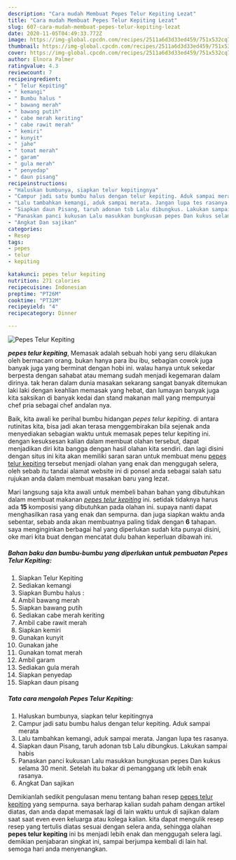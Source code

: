 ```yaml
---
description: "Cara mudah Membuat Pepes Telur Kepiting Lezat"
title: "Cara mudah Membuat Pepes Telur Kepiting Lezat"
slug: 607-cara-mudah-membuat-pepes-telur-kepiting-lezat
date: 2020-11-05T04:49:33.772Z
image: https://img-global.cpcdn.com/recipes/2511a6d3d33ed459/751x532cq70/pepes-telur-kepiting-foto-resep-utama.jpg
thumbnail: https://img-global.cpcdn.com/recipes/2511a6d3d33ed459/751x532cq70/pepes-telur-kepiting-foto-resep-utama.jpg
cover: https://img-global.cpcdn.com/recipes/2511a6d3d33ed459/751x532cq70/pepes-telur-kepiting-foto-resep-utama.jpg
author: Elnora Palmer
ratingvalue: 4.3
reviewcount: 7
recipeingredient:
- " Telur Kepiting"
- " kemangi"
- " Bumbu halus "
- " bawang merah"
- " bawang putih"
- " cabe merah keriting"
- " cabe rawit merah"
- " kemiri"
- " kunyit"
- " jahe"
- " tomat merah"
- " garam"
- " gula merah"
- " penyedap"
- " daun pisang"
recipeinstructions:
- "Haluskan bumbunya, siapkan telur kepitingnya"
- "Campur jadi satu bumbu halus dengan telur kepiting. Aduk sampai merata"
- "Lalu tambahkan kemangi, aduk sampai merata. Jangan lupa tes rasanya."
- "Siapkan daun Pisang, taruh adonan tsb Lalu dibungkus. Lakukan sampai habis"
- "Panaskan panci kukusan Lalu masukkan bungkusan pepes Dan kukus selama 30 menit. Setelah itu bakar di pemanggang utk lebih enak rasanya."
- "Angkat Dan sajikan"
categories:
- Resep
tags:
- pepes
- telur
- kepiting

katakunci: pepes telur kepiting 
nutrition: 271 calories
recipecuisine: Indonesian
preptime: "PT26M"
cooktime: "PT32M"
recipeyield: "4"
recipecategory: Dinner

---
```



![Pepes Telur Kepiting](https://img-global.cpcdn.com/recipes/2511a6d3d33ed459/751x532cq70/pepes-telur-kepiting-foto-resep-utama.jpg)

<b><i>pepes telur kepiting</i></b>, Memasak adalah sebuah hobi yang seru dilakukan oleh bermacam orang. bukan hanya para ibu ibu, sebagian cowok juga banyak juga yang berminat dengan hobi ini. walau hanya untuk sekedar berpesta dengan sahabat atau memang sudah menjadi kegemaran dalam dirinya. tak heran dalam dunia masakan sekarang sangat banyak ditemukan laki laki dengan keahlian memasak yang hebat, dan lumayan banyak juga kita saksikan di banyak kedai dan stand makanan mall yang mempunyai chef pria sebagai chef andalan nya.

Baik, kita awali ke perihal bumbu hidangan <i>pepes telur kepiting</i>. di antara rutinitas kita, bisa jadi akan terasa menggembirakan bila sejenak anda menyediakan sebagian waktu untuk memasak pepes telur kepiting ini. dengan kesuksesan kalian dalam membuat olahan tersebut, dapat menjadikan diri kita bangga dengan hasil olahan kita sendiri. dan lagi disini dengan situs ini kita akan memiliki saran saran untuk membuat menu <u>pepes telur kepiting</u> tersebut menjadi olahan yang enak dan menggugah selera, oleh sebab itu tandai alamat website ini di ponsel anda sebagai salah satu rujukan anda dalam membuat masakan baru yang lezat.




Mari langsung saja kita awali untuk membeli bahan bahan yang dibutuhkan dalam membuat makanan <u><i>pepes telur kepiting</i></u> ini. setidak tidaknya harus ada <b>15</b> komposisi yang dibutuhkan pada olahan ini. supaya nanti dapat menghasilkan rasa yang enak dan sempurna. dan juga siapkan waktu anda sebentar, sebab anda akan membuatnya paling tidak dengan <b>6</b> tahapan. saya menginginkan berbagai hal yang diperlukan sudah kita punyai disini, oke mari kita buat dengan mencatat dulu bahan keperluan dibawah ini.

<!--inarticleads1-->

##### Bahan baku dan bumbu-bumbu yang diperlukan untuk pembuatan Pepes Telur Kepiting:

1. Siapkan  Telur Kepiting
1. Sediakan  kemangi
1. Siapkan  Bumbu halus :
1. Ambil  bawang merah
1. Siapkan  bawang putih
1. Sediakan  cabe merah keriting
1. Ambil  cabe rawit merah
1. Siapkan  kemiri
1. Gunakan  kunyit
1. Gunakan  jahe
1. Gunakan  tomat merah
1. Ambil  garam
1. Sediakan  gula merah
1. Siapkan  penyedap
1. Siapkan  daun pisang




<!--inarticleads2-->

##### Tata cara mengolah Pepes Telur Kepiting:

1. Haluskan bumbunya, siapkan telur kepitingnya
1. Campur jadi satu bumbu halus dengan telur kepiting. Aduk sampai merata
1. Lalu tambahkan kemangi, aduk sampai merata. Jangan lupa tes rasanya.
1. Siapkan daun Pisang, taruh adonan tsb Lalu dibungkus. Lakukan sampai habis
1. Panaskan panci kukusan Lalu masukkan bungkusan pepes Dan kukus selama 30 menit. Setelah itu bakar di pemanggang utk lebih enak rasanya.
1. Angkat Dan sajikan




Demikianlah sedikit pengulasan menu tentang bahan resep <u>pepes telur kepiting</u> yang sempurna. saya berharap kalian sudah paham dengan artikel diatas, dan anda dapat memasak lagi di lain waktu untuk di sajikan dalam saat saat even even keluarga atau kolega kalian. kita dapat mengulik resep resep yang tertulis diatas sesuai dengan selera anda, sehingga olahan <b>pepes telur kepiting</b> ini bs menjadi lebih enak dan menggugah selera lagi. demikian penjabaran singkat ini, sampai berjumpa kembali di lain hal. semoga hari anda menyenangkan.
